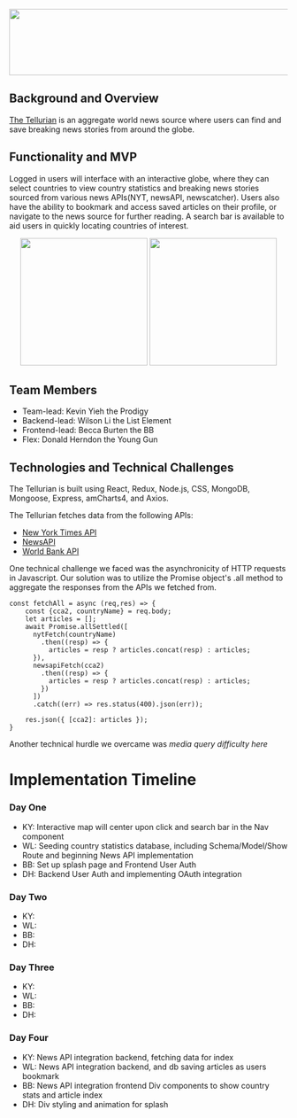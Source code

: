 <p align="center">
  <img width="610" height="120" src="https://tellurian.s3.amazonaws.com/tellurian_logo.gif" ></img>
</p>

## Background and Overview
[The Tellurian](http://the-tellurian.herokuapp.com/#/) is an aggregate world news source where users can find and save breaking news stories from around the globe.


## Functionality and MVP
Logged in users will interface with an interactive globe, where they can select countries to view country statistics and breaking news stories sourced from various news APIs(NYT, newsAPI, newscatcher). Users also have the ability to bookmark and access saved articles on their profile, or navigate to the news source for further reading. A search bar is available to aid users in quickly locating countries of interest. 

<p align="center">
<img display: inline-block width: "480" height="230" src ="https://tellurian.s3.amazonaws.com/demo_gif_small.gif"></img>
<img display: inline-block width: "480" height ="230" src="https://tellurian.s3.amazonaws.com/bookmark_demo.gif"></img>
</p>

## Team Members
- Team-lead: Kevin Yieh the Prodigy
- Backend-lead: Wilson Li the List Element
- Frontend-lead: Becca Burten the BB
- Flex: Donald Herndon the Young Gun

## Technologies and Technical Challenges
The Tellurian is built using React, Redux, Node.js, CSS, MongoDB, Mongoose, Express, amCharts4, and Axios.

The Tellurian fetches data from the following APIs:
* [New York Times API](https://developer.nytimes.com/docs/articlesearch-product/1/overview)
* [NewsAPI](https://newsapi.org/)
* [World Bank API](https://data.worldbank.org/)

One technical challenge we faced was the asynchronicity of HTTP requests in Javascript. Our solution was to utilize the Promise object's .all method to     aggregate the responses from the APIs we fetched from.   

```
const fetchAll = async (req,res) => {
    const {cca2, countryName} = req.body;
    let articles = [];
    await Promise.allSettled([
      nytFetch(countryName)
        .then((resp) => {
          articles = resp ? articles.concat(resp) : articles;
      }),
      newsapiFetch(cca2)
        .then((resp) => {
          articles = resp ? articles.concat(resp) : articles;
        })
      ])
      .catch((err) => res.status(400).json(err));
      
    res.json({ [cca2]: articles });
}
```

Another technical hurdle we overcame was *media query difficulty here*


# Implementation Timeline
### Day One
  * KY: Interactive map will center upon click and search bar in the Nav component
  * WL: Seeding country statistics database, including Schema/Model/Show Route and beginning News API implementation
  * BB: Set up splash page and Frontend User Auth
  * DH: Backend User Auth and implementing OAuth integration
 
### Day Two
  * KY: 
  * WL: 
  * BB: 
  * DH: 
  
### Day Three
  * KY: 
  * WL: 
  * BB: 
  * DH: 
  
### Day Four
  * KY: News API integration backend, fetching data for index
  * WL: News API integration backend, and db saving articles as users bookmark
  * BB: News API integration frontend Div components to show country stats and article index
  * DH: Div styling and animation for splash
